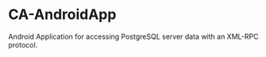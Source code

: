CA-AndroidApp
=============

Android Application for accessing PostgreSQL server data with an XML-RPC protocol.
